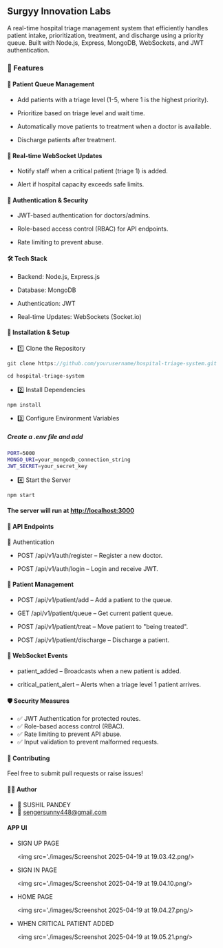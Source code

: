 ## Surgyy Innovation Labs

A real-time hospital triage management system that efficiently handles patient intake, prioritization, treatment, and discharge using a priority queue. Built with Node.js, Express, MongoDB, WebSockets, and JWT authentication.

### 📌 Features

#### 🏥 Patient Queue Management

- Add patients with a triage level (1-5, where 1 is the highest priority).

- Prioritize based on triage level and wait time.

- Automatically move patients to treatment when a doctor is available.

- Discharge patients after treatment.

#### 📡 Real-time WebSocket Updates

- Notify staff when a critical patient (triage 1) is added.

- Alert if hospital capacity exceeds safe limits.

#### 🔐 Authentication & Security

- JWT-based authentication for doctors/admins.

- Role-based access control (RBAC) for API endpoints.

- Rate limiting to prevent abuse.

#### 🛠 Tech Stack

- Backend: Node.js, Express.js

- Database: MongoDB

- Authentication: JWT

- Real-time Updates: WebSockets (Socket.io)

#### 🚀 Installation & Setup

- 1️⃣ Clone the Repository

```javascript
git clone https://github.com/yourusername/hospital-triage-system.git

cd hospital-triage-system
```

- 2️⃣ Install Dependencies

```javascript
npm install
```

- 3️⃣ Configure Environment Variables

##### Create a .env file and add

```bash
PORT=5000
MONGO_URI=your_mongodb_connection_string
JWT_SECRET=your_secret_key
```

- 4️⃣ Start the Server

```bash
npm start
```

#### The server will run at <http://localhost:3000>

#### 🏥 API Endpoints

👤 Authentication

- POST /api/v1/auth/register – Register a new doctor.

- POST /api/v1/auth/login – Login and receive JWT.

#### 🏥 Patient Management

- POST /api/v1/patient/add – Add a patient to the queue.

- GET /api/v1/patient/queue – Get current patient queue.

- POST /api/v1/patient/treat – Move patient to "being treated".

- POST /api/v1/patient/discharge – Discharge a patient.

#### 📡 WebSocket Events

- patient_added – Broadcasts when a new patient is added.

- critical_patient_alert – Alerts when a triage level 1 patient arrives.

#### 🛡 Security Measures

- ✅ JWT Authentication for protected routes.
- ✅ Role-based access control (RBAC).
- ✅ Rate limiting to prevent API abuse.
- ✅ Input validation to prevent malformed requests.

#### 🤝 Contributing

Feel free to submit pull requests or raise issues!

#### 🧑‍💻 Author

- 👤 SUSHIL PANDEY
- 📧 <sengersunny448@gmail.com>


####  APP UI

- SIGN UP PAGE

  <img src='./images/Screenshot 2025-04-19 at 19.03.42.png/>


- SIGN IN PAGE

  <img src='./images/Screenshot 2025-04-19 at 19.04.10.png/>

- HOME PAGE

  <img src='./images/Screenshot 2025-04-19 at 19.04.27.png/>


- WHEN CRITICAL PATIENT ADDED 

  <img src='./images/Screenshot 2025-04-19 at 19.05.21.png/>
  